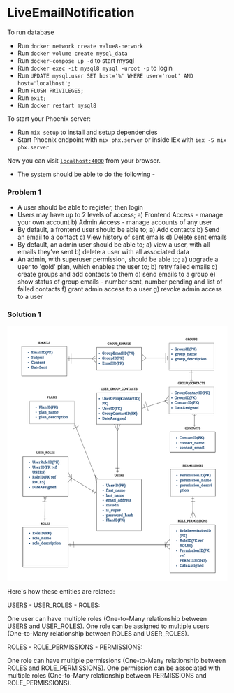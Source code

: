 # LiveEmailNotification

To run database

  * Run `docker network create value8-network`
  * Run `docker volume create mysql_data`
  * Run `docker-compose up -d` to start mysql
  * Run `docker exec -it mysql8 mysql -uroot -p` to login
  * Run `UPDATE mysql.user SET host='%' WHERE user='root' AND host='localhost';`
  * Run `FLUSH PRIVILEGES;`
  * Run `exit;`
  * Run `docker restart mysql8`

To start your Phoenix server:

  * Run `mix setup` to install and setup dependencies
  * Start Phoenix endpoint with `mix phx.server` or inside IEx with `iex -S mix phx.server`

Now you can visit [`localhost:4000`](http://localhost:4000) from your browser.

* The system should be able to do the following -

### Problem 1 
 
 * A user should be able to register, then login
 * Users may have up to 2 levels of access;
   a) Frontend Access - manage your own account
   b) Admin Access - manage accounts of any user
 * By default, a frontend user should be able to;
   a) Add contacts
   b) Send an email to a contact
   c) View history of sent emails
   d) Delete sent emails
 * By default, an admin user should be able to;
   a) view a user, with all emails they’ve sent
   b) delete a user with all associated data
 * An admin, with superuser permission, should be able to;
   a) upgrade a user to 'gold' plan, which enables the user to;
   b) retry failed emails
   c) create groups and add contacts to them
   d) send emails to a group
   e) show status of group emails - number sent, number pending and list of failed contacts
   f) grant admin access to a user
   g) revoke admin access to a user

### Solution 1

![BULK_EMAIL_NOTIFICATIONS_ERD.png](assets%2Fimages%2FBULK_EMAIL_NOTIFICATIONS_ERD.png)

Here's how these entities are related:

USERS - USER_ROLES - ROLES:

One user can have multiple roles (One-to-Many relationship between USERS and USER_ROLES).
One role can be assigned to multiple users (One-to-Many relationship between ROLES and USER_ROLES).

ROLES - ROLE_PERMISSIONS - PERMISSIONS:

One role can have multiple permissions (One-to-Many relationship between ROLES and ROLE_PERMISSIONS).
One permission can be associated with multiple roles (One-to-Many relationship between PERMISSIONS and ROLE_PERMISSIONS).
